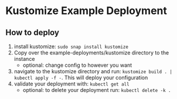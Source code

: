 # Kustomize Example Deployment

## How to deploy
1. install kustomize: ```sudo snap install kustomize```
2. Copy over the example-deployments/kustomize directory to the instance
    - optional: change config to however you want
3. navigate to the kustomize directory and run: ```kustomize build . | kubectl apply -f -```. This will deploy your configuration
4.  validate your deployment with: ```kubectl get all```
    - optional: to delete your deployment run: ```kubectl delete -k .```